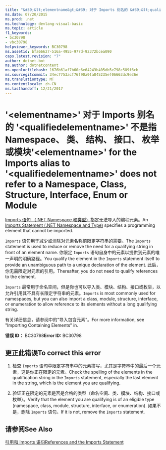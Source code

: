 ```yaml
---
title: "&#39;&lt;elementname&gt;&#39; 对于 Imports 别名的 &#39;&lt;qualifiedelementname&gt;&#39; 不是指 Namespace、 类、 结构、 接口、 枚举或模块"
ms.date: 07/20/2015
ms.prod: .net
ms.technology: devlang-visual-basic
ms.topic: article
f1_keywords:
- bc30798
- vbc30798
helpviewer_keywords: BC30798
ms.assetid: bfa66627-516a-4955-977d-92372bcea090
caps.latest.revision: "7"
author: dotnet-bot
ms.author: dotnetcontent
ms.openlocfilehash: 1676b61af7b60c6e64243b405db5e798c589f6cb
ms.sourcegitcommit: 34ec7753acf76f90a0fa845235ef06663dc9e36e
ms.translationtype: MT
ms.contentlocale: zh-CN
ms.lasthandoff: 12/21/2017
---
```

# <a name="39ltelementnamegt39-for-the-imports-alias-to-39ltqualifiedelementnamegt39-does-not-refer-to-a-namespace-class-structure-interface-enum-or-module"></a><span data-ttu-id="17ab1-102">&#39;&lt;elementname&gt;&#39; 对于 Imports 别名的 &#39;&lt;qualifiedelementname&gt;&#39; 不是指 Namespace、 类、 结构、 接口、 枚举或模块</span><span class="sxs-lookup"><span data-stu-id="17ab1-102">&#39;&lt;elementname&gt;&#39; for the Imports alias to &#39;&lt;qualifiedelementname&gt;&#39; does not refer to a Namespace, Class, Structure, Interface, Enum or Module</span></span>
<span data-ttu-id="17ab1-103">[Imports 语句 （.NET Namespace 和类型）](../../visual-basic/language-reference/statements/imports-statement-net-namespace-and-type.md)指定无法导入的编程元素。</span><span class="sxs-lookup"><span data-stu-id="17ab1-103">An [Imports Statement (.NET Namespace and Type)](../../visual-basic/language-reference/statements/imports-statement-net-namespace-and-type.md) specifies a programming element that cannot be imported.</span></span>  
  
 <span data-ttu-id="17ab1-104">`Imports` 语句用于减少或消除对元素名称前限定字符串的需要。</span><span class="sxs-lookup"><span data-stu-id="17ab1-104">The `Imports` statement is used to reduce or remove the need for a qualifying string in front of an element name.</span></span> <span data-ttu-id="17ab1-105">你限定 `Imports` 语句自身中的元素以提供到元素的唯一声明的明确路径。</span><span class="sxs-lookup"><span data-stu-id="17ab1-105">You qualify the element in the `Imports` statement itself to provide an unambiguous path to a unique declaration of the element.</span></span> <span data-ttu-id="17ab1-106">此后，你无需限定对元素的引用。</span><span class="sxs-lookup"><span data-stu-id="17ab1-106">Thereafter, you do not need to qualify references to the element.</span></span>  
  
 <span data-ttu-id="17ab1-107">`Imports` 最常用于命名空间，但是你也可以导入类、模块、结构、接口或枚举，以允许引用其不具有长限定字符串的元素。</span><span class="sxs-lookup"><span data-stu-id="17ab1-107">`Imports` is most commonly used for namespaces, but you can also import a class, module, structure, interface, or enumeration to allow reference to its elements without a long qualifying string.</span></span>  
  
 <span data-ttu-id="17ab1-108">有关详细信息，请参阅中的"导入包含元素"。</span><span class="sxs-lookup"><span data-stu-id="17ab1-108">For more information, see "Importing Containing Elements" in.</span></span>  
  
 <span data-ttu-id="17ab1-109">**错误 ID：** BC30798</span><span class="sxs-lookup"><span data-stu-id="17ab1-109">**Error ID:** BC30798</span></span>  
  
## <a name="to-correct-this-error"></a><span data-ttu-id="17ab1-110">更正此错误</span><span class="sxs-lookup"><span data-stu-id="17ab1-110">To correct this error</span></span>  
  
1.  <span data-ttu-id="17ab1-111">检查 `Imports` 语句中限定字符串中的元素拼写，尤其是字符串中的最后一个元素，这是你正在限定的元素。</span><span class="sxs-lookup"><span data-stu-id="17ab1-111">Check the spelling of the elements in the qualification string in the `Imports` statement, especially the last element in the string, which is the element you are qualifying.</span></span>  
  
2.  <span data-ttu-id="17ab1-112">验证正在限定的元素是否是合格的类型（命名空间、类、模块、结构、接口或枚举）。</span><span class="sxs-lookup"><span data-stu-id="17ab1-112">Verify that the element you are qualifying is of an eligible type (namespace, class, module, structure, interface, or enumeration).</span></span> <span data-ttu-id="17ab1-113">如果不是，删除 `Imports` 语句。</span><span class="sxs-lookup"><span data-stu-id="17ab1-113">If it is not, remove the `Imports` statement.</span></span>  
  
## <a name="see-also"></a><span data-ttu-id="17ab1-114">请参阅</span><span class="sxs-lookup"><span data-stu-id="17ab1-114">See Also</span></span>  
 [<span data-ttu-id="17ab1-115">引用和 Imports 语句</span><span class="sxs-lookup"><span data-stu-id="17ab1-115">References and the Imports Statement</span></span>](../../visual-basic/programming-guide/program-structure/references-and-the-imports-statement.md)
